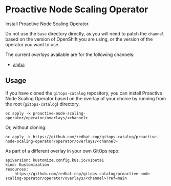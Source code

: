# Proactive Node Scaling Operator

Install Proactive Node Scaling Operator.

Do not use the `base` directory directly, as you will need to patch the `channel` based on the version of OpenShift you are using, or the version of the operator you want to use.

The current *overlays* available are for the following channels:

* [alpha](operator/overlays/alpha)

## Usage

If you have cloned the `gitops-catalog` repository, you can install Proactive Node Scaling Operator based on the overlay of your choice by running from the root (`gitops-catalog`) directory.

```
oc apply -k proactive-node-scaling-operator/operator/overlays/<channel>
```

Or, without cloning:

```
oc apply -k https://github.com/redhat-cop/gitops-catalog/proactive-node-scaling-operator/operator/overlays/<channel>
```

As part of a different overlay in your own GitOps repo:

```
apiVersion: kustomize.config.k8s.io/v1beta1
kind: Kustomization
resources:
  - https://github.com/redhat-cop/gitops-catalog/proactive-node-scaling-operator/operator/overlays/<channel>?ref=main
```
